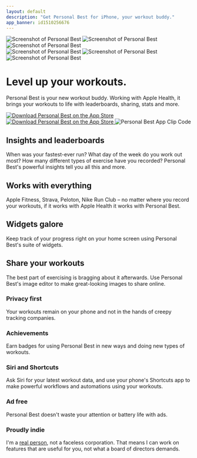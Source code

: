 ```yaml
---
layout: default
description: "Get Personal Best for iPhone, your workout buddy."
app_banner: id1510256676
---
```


<div class="hero light-mode-only">
    <img src="/assets/hero-left.png" class="hero-left" alt="Screenshot of Personal Best">
    <img src="/assets/hero-centre.png" class="hero-centre" alt="Screenshot of Personal Best">
    <img src="/assets/hero-right.png" class="hero-right" alt="Screenshot of Personal Best">
</div>

<div class="hero dark-mode-only">
    <img src="/assets/hero-left-dark.png" class="hero-left" alt="Screenshot of Personal Best">
    <img src="/assets/hero-centre-dark.png" class="hero-centre" alt="Screenshot of Personal Best">
    <img src="/assets/hero-right-dark.png" class="hero-right" alt="Screenshot of Personal Best">
</div>

<h1>Level up your workouts.</h1>

<p>
    Personal Best is your new workout buddy. Working with Apple Health, it brings your workouts to life with leaderboards, sharing, stats and more.
</p>

<a class="app-store-badge light-mode-only" href="https://apps.apple.com/gb/app/personal-best-workouts/id1510256676">
  <img src="/assets/download-on-the-app-store.svg" alt="Download Personal Best on the App Store" />
</a>

<a class="app-store-badge dark-mode-only" href="https://apps.apple.com/gb/app/personal-best-workouts/id1510256676">
  <img src="/assets/download-on-the-app-store-dark.svg" alt="Download Personal Best on the App Store" />
</a>

<img src="/assets/personal-best-app-clip-code.svg" class="app-clip-code" alt="Personal Best App Clip Code">

<section>
    <h2>Insights and leaderboards</h2>
    <p>
        When was your fastest-ever run? What day of the week do you work out most? How many different types of exercise have you recorded? Personal Best's powerful insights tell you all this and more.
    </p>
</section>

<section>
    <h2>Works with everything</h2>
    <p>
        Apple Fitness, Strava, Peloton, Nike Run Club – no matter where you record your workouts, if it works with Apple Health it works with Personal Best.
    </p>
</section>

<section>
    <h2>Widgets galore</h2>
    <p>
        Keep track of your progress right on your home screen using Personal Best's suite of widgets.
    </p>
</section>

<section>
    <h2>Share your workouts</h2>
    <p>
        The best part of exercising is bragging about it afterwards. Use Personal Best's image editor to make great-looking images to share online.
    </p>
</section>

<section class="extra-features">
    <div class="feature">
        <h3>Privacy first</h3>
        <p>
            Your workouts remain on your phone and not in the hands of creepy tracking companies.
        </p>
    </div>
    <div class="feature">
        <h3>Achievements</h3>
        <p>
            Earn badges for using Personal Best in new ways and doing new types of workouts.
        </p>
    </div>
    <div class="feature">
        <h3>Siri and Shortcuts</h3>
        <p>
            Ask Siri for your latest workout data, and use your phone's
            Shortcuts app to make powerful workflows and automations using your workouts.
        </p>
    </div>
    <div class="feature">
        <h3>Ad free</h3>
        <p>
            Personal Best doesn't waste your attention or battery life with ads.
        </p>
    </div>
    <div class="feature">
        <h3>Proudly indie</h3>
        <p>
            I'm a <a href="https://twitter.com/shauneba">real person</a>, not a faceless corporation. That means I can work on features that are useful for you, not what a board of directors demands.
        </p>
    </div>
</section>